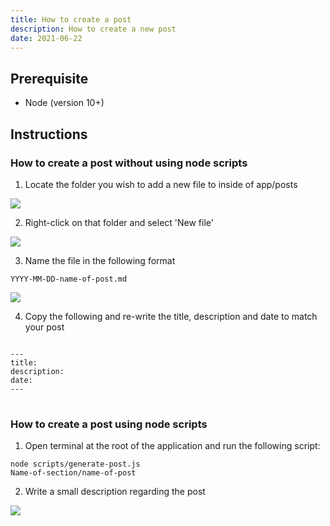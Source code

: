 ```yaml
---
title: How to create a post
description: How to create a new post
date: 2021-06-22
---
```

## Prerequisite
- Node (version 10+)

## Instructions
### How to create a post without using node scripts

1. Locate the folder you wish to add a new file to inside of app/posts

<img src="/images/How-Tos/create-post/locate-folder.png">

2. Right-click on that folder and select 'New file'

<img src="/images/How-Tos/create-post/new-file.png">

3. Name the file in the following format

`YYYY-MM-DD-name-of-post.md`

<img src="/images/How-Tos/create-post/create-file.png">

4. Copy the following and re-write the title, description and date to match your post

<pre style="position: relative;">
<code class>
<span class="hljs-name">---</span>
<span class="hljs-name">title:</span>
<span class="hljs-name">description:</span>
<span class="hljs-name">date:</span>
<span class="hljs-name">---</span>
</code>
</pre>

### How to create a post using node scripts

1. Open terminal at the root of the application and run the following script:

<code class><span class="hljs-name">node scripts/generate-post.js Name-of-section/name-of-post</span></code>

2. Write a small description regarding the post

<img src="/images/How-Tos/create-post/post-created-script.png">


